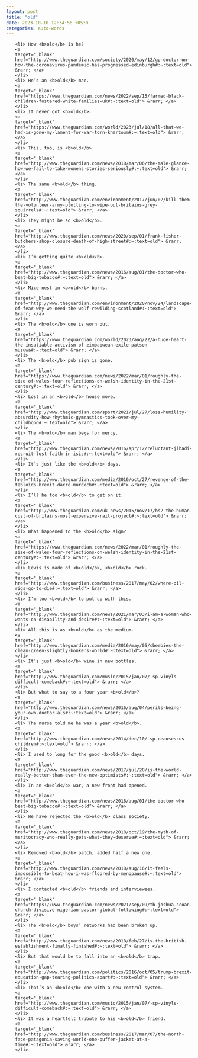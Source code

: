 ```yaml
---
layout: post
title: "old"
date: 2023-10-10 12:34:56 +0530
categories: auto-words
---
```

<ol>

    <li> How <b>old</b> is he?
    <a 
    target="_blank" 
    href="http://www.theguardian.com/society/2020/may/12/gp-doctor-on-how-the-coronavirus-pandemic-has-progressed-edinburgh#:~:text=old"> &rarr; </a>
    </li>
    <li> He’s an <b>old</b> man.
    <a 
    target="_blank" 
    href="https://www.theguardian.com/news/2022/sep/15/farmed-black-children-fostered-white-families-uk#:~:text=old"> &rarr; </a>
    </li>
    <li> It never got <b>old</b>.
    <a 
    target="_blank" 
    href="https://www.theguardian.com/world/2023/jul/18/all-that-we-had-is-gone-my-lament-for-war-torn-khartoum#:~:text=old"> &rarr; </a>
    </li>
    <li> This, too, is <b>old</b>.
    <a 
    target="_blank" 
    href="http://www.theguardian.com/news/2018/mar/06/the-male-glance-how-we-fail-to-take-womens-stories-seriously#:~:text=old"> &rarr; </a>
    </li>
    <li> The same <b>old</b> thing.
    <a 
    target="_blank" 
    href="http://www.theguardian.com/environment/2017/jun/02/kill-them-the-volunteer-army-plotting-to-wipe-out-britains-grey-squirrels#:~:text=old"> &rarr; </a>
    </li>
    <li> They might be so <b>old</b>.
    <a 
    target="_blank" 
    href="http://www.theguardian.com/news/2020/sep/01/frank-fisher-butchers-shop-closure-death-of-high-street#:~:text=old"> &rarr; </a>
    </li>
    <li> I’m getting quite <b>old</b>.
    <a 
    target="_blank" 
    href="http://www.theguardian.com/news/2016/aug/01/the-doctor-who-beat-big-tobacco#:~:text=old"> &rarr; </a>
    </li>
    <li> Mice nest in <b>old</b> barns.
    <a 
    target="_blank" 
    href="http://www.theguardian.com/environment/2020/nov/24/landscape-of-fear-why-we-need-the-wolf-rewilding-scotland#:~:text=old"> &rarr; </a>
    </li>
    <li> The <b>old</b> one is worn out.
    <a 
    target="_blank" 
    href="https://www.theguardian.com/world/2023/aug/22/a-huge-heart-the-insatiable-activism-of-zimbabwean-exile-patson-muzuwa#:~:text=old"> &rarr; </a>
    </li>
    <li> The <b>old</b> pub sign is gone.
    <a 
    target="_blank" 
    href="https://www.theguardian.com/news/2022/mar/01/roughly-the-size-of-wales-four-reflections-on-welsh-identity-in-the-21st-century#:~:text=old"> &rarr; </a>
    </li>
    <li> Lost in an <b>old</b> house move.
    <a 
    target="_blank" 
    href="http://www.theguardian.com/sport/2021/jul/27/loss-humility-absurdity-how-rhythmic-gymnastics-took-over-my-childhood#:~:text=old"> &rarr; </a>
    </li>
    <li> The <b>old</b> man begs for mercy.
    <a 
    target="_blank" 
    href="http://www.theguardian.com/news/2016/apr/12/reluctant-jihadi-recruit-lost-faith-in-isis#:~:text=old"> &rarr; </a>
    </li>
    <li> It’s just like the <b>old</b> days.
    <a 
    target="_blank" 
    href="http://www.theguardian.com/media/2016/oct/27/revenge-of-the-tabloids-brexit-dacre-murdoch#:~:text=old"> &rarr; </a>
    </li>
    <li> I’ll be too <b>old</b> to get on it.
    <a 
    target="_blank" 
    href="http://www.theguardian.com/uk-news/2015/nov/17/hs2-the-human-cost-of-britains-most-expensive-rail-project#:~:text=old"> &rarr; </a>
    </li>
    <li> What happened to the <b>old</b> sign?
    <a 
    target="_blank" 
    href="https://www.theguardian.com/news/2022/mar/01/roughly-the-size-of-wales-four-reflections-on-welsh-identity-in-the-21st-century#:~:text=old"> &rarr; </a>
    </li>
    <li> Lewis is made of <b>old</b>, <b>old</b> rock.
    <a 
    target="_blank" 
    href="http://www.theguardian.com/business/2017/may/02/where-oil-rigs-go-to-die#:~:text=old"> &rarr; </a>
    </li>
    <li> I’m too <b>old</b> to put up with this.
    <a 
    target="_blank" 
    href="http://www.theguardian.com/news/2021/mar/03/i-am-a-woman-who-wants-on-disability-and-desire#:~:text=old"> &rarr; </a>
    </li>
    <li> All this is as <b>old</b> as the medium.
    <a 
    target="_blank" 
    href="http://www.theguardian.com/media/2016/may/05/cbeebies-the-clean-green-slightly-bonkers-world#:~:text=old"> &rarr; </a>
    </li>
    <li> It’s just <b>old</b> wine in new bottles.
    <a 
    target="_blank" 
    href="http://www.theguardian.com/music/2015/jan/07/-sp-vinyls-difficult-comeback#:~:text=old"> &rarr; </a>
    </li>
    <li> But what to say to a four year <b>old</b>?
    <a 
    target="_blank" 
    href="http://www.theguardian.com/news/2016/aug/04/perils-being-your-own-doctor-als#:~:text=old"> &rarr; </a>
    </li>
    <li> The nurse told me he was a year <b>old</b>.
    <a 
    target="_blank" 
    href="http://www.theguardian.com/news/2014/dec/10/-sp-ceausescus-children#:~:text=old"> &rarr; </a>
    </li>
    <li> I used to long for the good <b>old</b> days.
    <a 
    target="_blank" 
    href="http://www.theguardian.com/news/2017/jul/28/is-the-world-really-better-than-ever-the-new-optimists#:~:text=old"> &rarr; </a>
    </li>
    <li> In an <b>old</b> war, a new front had opened.
    <a 
    target="_blank" 
    href="http://www.theguardian.com/news/2016/aug/01/the-doctor-who-beat-big-tobacco#:~:text=old"> &rarr; </a>
    </li>
    <li> We have rejected the <b>old</b> class society.
    <a 
    target="_blank" 
    href="http://www.theguardian.com/news/2018/oct/19/the-myth-of-meritocracy-who-really-gets-what-they-deserve#:~:text=old"> &rarr; </a>
    </li>
    <li> Removed <b>old</b> patch, added half a new one.
    <a 
    target="_blank" 
    href="http://www.theguardian.com/news/2018/aug/16/it-feels-impossible-to-beat-how-i-was-floored-by-menopause#:~:text=old"> &rarr; </a>
    </li>
    <li> I contacted <b>old</b> friends and interviewees.
    <a 
    target="_blank" 
    href="https://www.theguardian.com/news/2021/sep/09/tb-joshua-scoan-church-divisive-nigerian-pastor-global-following#:~:text=old"> &rarr; </a>
    </li>
    <li> The <b>old</b> boys’ networks had been broken up.
    <a 
    target="_blank" 
    href="http://www.theguardian.com/news/2018/feb/27/is-the-british-establishment-finally-finished#:~:text=old"> &rarr; </a>
    </li>
    <li> But that would be to fall into an <b>old</b> trap.
    <a 
    target="_blank" 
    href="http://www.theguardian.com/politics/2016/oct/05/trump-brexit-education-gap-tearing-politics-apart#:~:text=old"> &rarr; </a>
    </li>
    <li> That’s an <b>old</b> one with a new control system.
    <a 
    target="_blank" 
    href="http://www.theguardian.com/music/2015/jan/07/-sp-vinyls-difficult-comeback#:~:text=old"> &rarr; </a>
    </li>
    <li> It was a heartfelt tribute to his <b>old</b> friend.
    <a 
    target="_blank" 
    href="http://www.theguardian.com/business/2017/mar/07/the-north-face-patagonia-saving-world-one-puffer-jacket-at-a-time#:~:text=old"> &rarr; </a>
    </li>